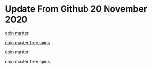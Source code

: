 # Update From Github 20 November 2020

[coin master](https://sites.google.com/view/levvvel/home)

[coin master free spins](https://1coinmasterofficial.blogspot.com)
      
coin master

coin master free spins
